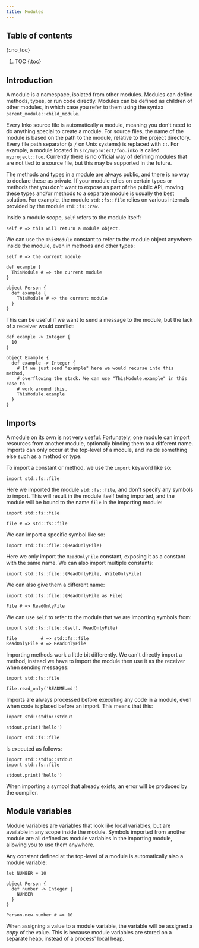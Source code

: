 ```yaml
---
title: Modules
---
```


## Table of contents
{:.no_toc}

1. TOC
{:toc}

## Introduction

A module is a namespace, isolated from other modules. Modules can define
methods, types, or run code directly. Modules can be defined as children of
other modules, in which case you refer to them using the syntax
`parent_module::child_module`.

Every Inko source file is automatically a module, meaning you don't need to do
anything special to create a module. For source files, the name of the module is
based on the path to the module, relative to the project directory. Every file
path separator (a `/` on Unix systems) is replaced with `::`. For example, a
module located in `src/myproject/foo.inko` is called `myproject::foo`. Currently
there is no official way of defining modules that are not tied to a source file,
but this may be supported in the future.

The methods and types in a module are always public, and there is no way to
declare these as private. If your module relies on certain types or methods that
you don't want to expose as part of the public API, moving these types and/or
methods to a separate module is usually the best solution. For example, the
module `std::fs::file` relies on various internals provided by the module
`std::fs::raw`.

Inside a module scope, `self` refers to the module itself:

```inko
self # => this will return a module object.
```

We can use the `ThisModule` constant to refer to the module object anywhere
inside the module, even in methods and other types:

```inko
self # => the current module

def example {
  ThisModule # => the current module
}

object Person {
  def example {
    ThisModule # => the current module
  }
}
```

This can be useful if we want to send a message to the module, but the lack of a
receiver would conflict:

```inko
def example -> Integer {
  10
}

object Example {
  def example -> Integer {
    # If we just send "example" here we would recurse into this method,
    # overflowing the stack. We can use "ThisModule.example" in this case to
    # work around this.
    ThisModule.example
  }
}
```

## Imports

A module on its own is not very useful. Fortunately, one module can import
resources from another module, optionally binding them to a different name.
Imports can only occur at the top-level of a module, and inside something else
such as a method or type.

To import a constant or method, we use the `import` keyword like so:

```inko
import std::fs::file
```

Here we imported the module `std::fs::file`, and don't specify any symbols to
import. This will result in the module itself being imported, and the module
will be bound to the name `file` in the importing module:

```inko
import std::fs::file

file # => std::fs::file
```

We can import a specific symbol like so:

```inko
import std::fs::file::(ReadOnlyFile)
```

Here we only import the `ReadOnlyFile` constant, exposing it as a constant with
the same name. We can also import multiple constants:

```inko
import std::fs::file::(ReadOnlyFile, WriteOnlyFile)
```

We can also give them a different name:

```inko
import std::fs::file::(ReadOnlyFile as File)

File # => ReadOnlyFile
```

We can use `self` to refer to the module that we are importing symbols from:

```inko
import std::fs::file::(self, ReadOnlyFile)

file         # => std::fs::file
ReadOnlyFile # => ReadOnlyFile
```

Importing methods work a little bit differently. We can't directly import a
method, instead we have to import the module then use it as the receiver when
sending messages:

```inko
import std::fs::file

file.read_only('README.md')
```

Imports are always processed before executing any code in a module, even when
code is placed before an import. This means that this:

```inko
import std::stdio::stdout

stdout.print('hello')

import std::fs::file
```

Is executed as follows:

```inko
import std::stdio::stdout
import std::fs::file

stdout.print('hello')
```

When importing a symbol that already exists, an error will be produced by the
compiler.

## Module variables

Module variables are variables that look like local variables, but are available
in any scope inside the module. Symbols imported from another module are all
defined as module variables in the importing module, allowing you to use them
anywhere.

Any constant defined at the top-level of a module is automatically also a module
variable:

```inko
let NUMBER = 10

object Person {
  def number -> Integer {
    NUMBER
  }
}

Person.new.number # => 10
```

When assigning a value to a module variable, the variable will be assigned a
_copy_ of the value. This is because module variables are stored on a separate
heap, instead of a process' local heap.
